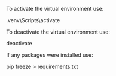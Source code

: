 To activate the virtual environment use:

.venv\Scripts\activate

To deactivate the virtual environment use:

deactivate

If any packages were installed use:

pip freeze > requirements.txt
